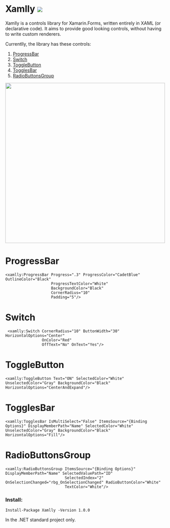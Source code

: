# Xamlly [![](https://img.shields.io/badge/nuget-1.0.0-135DF4)](https://www.nuget.org/packages/Xamlly/)


Xamlly is a controls library for Xamarin.Forms, written entirely in XAML (or declarative code). It aims to provide good looking controls, without having to write custom renderers.


Currentlly, the library has these controls:
1. [ProgressBar](#progressbar)
2. [Switch](#switch)
3. [ToggleButton](#togglebutton)
4. [TogglesBar](#togglesbar)
5. [RadioButtonsGroup](#radiobuttonsgroup)

<img src="https://raw.githubusercontent.com/mshwf/Xamlly/master/Xamlly.Sample/xamlly.gif" width="500" />

# ProgressBar
```xaml 
<xamlly:ProgressBar Progress=".3" ProgressColor="CadetBlue" OutlineColor="Black"
                    ProgressTextColor="White"
                    BackgroundColor="Black"
                    CornerRadius="10"
                    Padding="5"/>
```

# Switch

```xaml
 <xamlly:Switch CornerRadius="10" ButtonWidth="30" HorizontalOptions="Center"
                OnColor="Red"
                OffText="No" OnText="Yes"/>
```

# ToggleButton
```xaml
<xamlly:ToggleButton Text="ON" SelectedColor="White" UnselectedColor="Gray" BackgroundColor="Black" HorizontalOptions="CenterAndExpand"/>
```

# TogglesBar
```xaml
<xamlly:TogglesBar IsMultiSelect="False" ItemsSource="{Binding Options}" DisplayMemberPath="Name" SelectedColor="White" UnselectedColor="Gray" BackgroundColor="Black" HorizontalOptions="Fill"/>
```

# RadioButtonsGroup
```xaml
<xamlly:RadioButtonsGroup ItemsSource="{Binding Options}" DisplayMemberPath="Name" SelectedValuePath="ID"
                          SelectedIndex="2" OnSelectionChanged="rbg_OnSelectionChanged" RadioButtonColor="White" 
                          TextColor="White"/>
```

### Install:

`Install-Package Xamlly -Version 1.0.0`

In the .NET standard project only.
